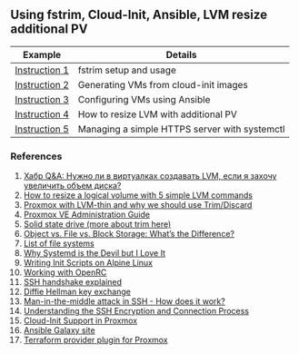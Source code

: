 ## Using fstrim, Cloud-Init, Ansible, LVM resize additional PV ##

| Example | Details |
|------|-------|
| [Instruction 1](./fstrim_timer.md) | fstrim setup and usage |
| [Instruction 2](./cloudinit.md) | Generating VMs from cloud-init images |
| [Instruction 3](./ansible.md) | Configuring VMs using Ansible |
| [Instruction 4](./lvm_resize_additional_pv.md) | How to resize LVM with additional PV |
| [Instruction 5](./systemctl.md) | Managing a simple HTTPS server with systemctl |

### References ###

1. [Хабр Q&A: Нужно ли в виртуалках создавать LVM, если я захочу увеличить объем диска?](https://qna.habr.com/q/671189)
2. [How to resize a logical volume with 5 simple LVM commands](https://www.redhat.com/sysadmin/resize-lvm-simple)
3. [Proxmox with LVM-thin and why we should use Trim/Discard](https://gist.github.com/hostberg/86bfaa81e50cc0666f1745e1897c0a56)
4. [Proxmox VE Administration Guide](https://pve.proxmox.com/pve-docs/pve-admin-guide.html)
5. [Solid state drive (more about trim here)](https://wiki.archlinux.org/title/Solid_state_drive)
6. [Object vs. File vs. Block Storage: What’s the Difference?](https://www.ibm.com/cloud/blog/object-vs-file-vs-block-storage)
7. [List of file systems](https://en.wikipedia.org/wiki/List_of_file_systems)
8. [Why Systemd is the Devil but I Love It](https://www.youtube.com/watch?v=hc7J-zWEty8)
9. [Writing Init Scripts on Alpine Linux](https://wiki.alpinelinux.org/wiki/Writing_Init_Scripts)
10. [Working with OpenRC](https://docs.alpinelinux.org/user-handbook/0.1a/Working/openrc.html)
11. [SSH handshake explained](https://goteleport.com/blog/ssh-handshake-explained/)
12. [Diffie Hellman key exchange](https://en.wikipedia.org/wiki/Diffie%E2%80%93Hellman_key_exchange)
13. [Man-in-the-middle attack in SSH - How does it work?](https://www.ssh.com/academy/attack/man-in-the-middle#various-ways-to-prevent-the-attack)
14. [Understanding the SSH Encryption and Connection Process](https://www.digitalocean.com/community/tutorials/understanding-the-ssh-encryption-and-connection-process)
15. [Cloud-Init Support in Proxmox](https://pve.proxmox.com/wiki/Cloud-Init_Support)
16. [Ansible Galaxy site](https://galaxy.ansible.com/)
17. [Terraform provider plugin for Proxmox](https://github.com/Telmate/terraform-provider-proxmox)